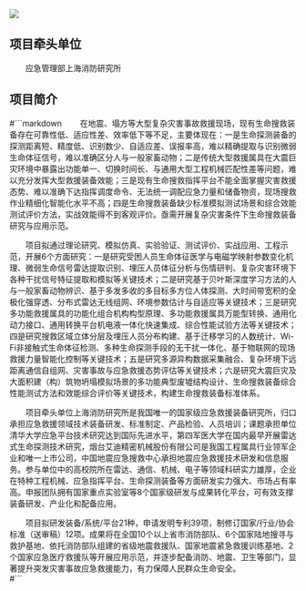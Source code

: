 ![](liferescue.github.io/102.jpg)

## 项目牵头单位

  应急管理部上海消防研究所

## 项目简介
#```markdown  
  在地震、塌方等大型复杂灾害事故救援现场，现有生命搜救装备存在可靠性低、适应性差、效率低下等不足，主要体现在：一是生命探测装备的探测距离短、精度低、识别数少、自适应差、误报率高，难以精确提取与识别微弱生命体征信号，难以准确区分人与一般家畜动物；二是传统大型救援属具在大震巨灾环境中暴露出功能单一、切换时间长、与通用大型工程机械匹配性差等问题，难以充分发挥大型救援装备效能；三是现有生命搜救指挥平台不能全面掌握灾害救援态势、难以准确下达指挥调度命令、无法统一调配应急力量和储备物资，现场搜救作业精细化智能化水平不高；四是生命搜救装备缺少标准模拟测试场景和综合效能测试评价方法，实战效能得不到客观评价。亟需开展复杂灾害条件下生命搜救装备研究与应用示范。 
  
  项目拟通过理论研究、模拟仿真、实验验证、测试评价、实战应用、工程示范，开展6个方面研究：一是研究受困人员生命体征医学与电磁学映射参数变化机理、微弱生命信号雷达提取识别、埋压人员体征分析与伤情研判、复杂灾害环境下各种干扰信号特征提取和模拟等关键技术；二是研究基于贝叶斯深度学习方法的人与一般家畜动物辨识、基于多发多收的多目标多方位人体探测、大时间带宽积的全极化强穿透、分布式雷达无线组网、环境参数估计与自适应等关键技术；三是研究多功能救援属具的功能化组合机构构型原理、多功能救援属具万能型转换、通用化动力接口、通用转换平台机电液一体化快速集成、综合性能试验方法等关键技术；四是研究搜救区域立体分层及埋压人员分布构建、基于迁移学习的人数统计、Wi-Fi非接触式生命体征检测、多种生命探测手段的无干扰一体化、基于物联网的现场救援力量智能化控制等关键技术；五是研究多源异构数据采集融合、复杂环境下远距离通信自组网、灾害事故与应急救援态势评估等关键技术；六是研究大震巨灾及大面积建（构）筑物坍塌模拟场景的多功能典型废墟结构设计、生命搜救装备综合性能测试方法和效能综合评价等关键技术，构建生命搜救装备标准体系。 
  
  项目牵头单位上海消防研究所是我国唯一的国家级应急救援装备研究所，归口承担应急救援领域技术装备研发、标准制定、产品检验、人员培训；课题承担单位清华大学应急平台技术研究达到国际先进水平，第四军医大学在国内最早开展雷达式生命探测技术研究，烟台艾迪精密机械股份有限公司是我国工程属具行业领军企业和唯一上市公司，中国地震应急搜救中心承担地震应急救援技术研发和信息服务。参与单位中的高校院所在雷达、通信、机械、电子等领域科研实力雄厚，企业在特种工程机械、应急指挥平台、生命探测装备等方面研发实力强大、市场占有率高。申报团队拥有国家重点实验室等8个国家级研发与成果转化平台，可有效支撑装备研发、产业化和配备应用。  
  
  项目拟研发装备/系统/平台21种，申请发明专利39项，制修订国家/行业/协会标准（送审稿）12项。成果将在全国10个以上省市消防部队、6个国家陆地搜寻与救护基地、依托消防部队组建的省级地震救援队、国家地震紧急救援训练基地、2个国家应急医疗救援队等开展应用示范，并逐步配备消防、地震、卫生等部门，显著提升突发灾害事故应急救援能力，有力保障人民群众生命安全。  
#```
